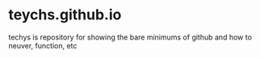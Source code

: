 # teychs.github.io
techys is repository for showing the bare minimums of github and how to neuver, function, etc
